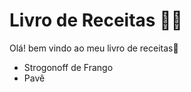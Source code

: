 # Livro de Receitas :man_cook:

Olá! bem vindo ao meu livro de receitas:wave:

- Strogonoff de Frango
- Pavê

